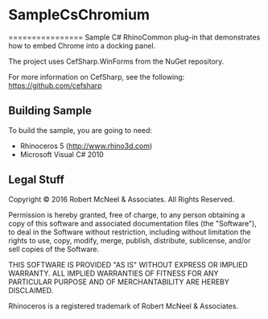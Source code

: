 # SampleCsChromium
================
Sample C# RhinoCommon plug-in that demonstrates how to embed Chrome into a docking panel.

The project uses CefSharp.WinForms from the NuGet repository.

For more information on CefSharp, see the following:
https://github.com/cefsharp

Building Sample
--------------------
To build the sample, you are going to need:

* Rhinoceros 5 (http://www.rhino3d.com)
* Microsoft Visual C# 2010

Legal Stuff
-----------
Copyright © 2016 Robert McNeel & Associates. All Rights Reserved.

Permission is hereby granted, free of charge, to any person obtaining a copy of
this software and associated documentation files (the "Software"), to deal in
the Software without restriction, including without limitation the rights to use,
copy, modify, merge, publish, distribute, sublicense, and/or sell copies of the
Software.

THIS SOFTWARE IS PROVIDED "AS IS" WITHOUT EXPRESS OR IMPLIED WARRANTY. ALL IMPLIED
WARRANTIES OF FITNESS FOR ANY PARTICULAR PURPOSE AND OF MERCHANTABILITY ARE HEREBY
DISCLAIMED.

Rhinoceros is a registered trademark of Robert McNeel & Associates.
